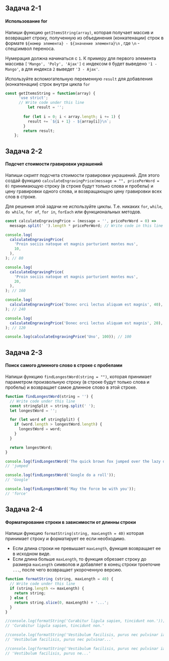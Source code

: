 ## Задача 2-1

#### Использование for

Напиши функцию  `getItemsString(array)`, которая получает массив и возвращает строку, полученную из объединения (конкатенации) строк в формате  `${номер элемента} - ${значение элемента}\n`  , где  `\n`  - спецсимвол переноса.

Нумерация должна начинаться с  `1`. К примеру для первого элемента массива  `['Mango', 'Poly', 'Ajax']`  с индексом  `0`  будет выведено  `'1 - Mango'`, а для индекса  `2`  выведет  `'3 - Ajax'`.

Используйте вспомогательную переменную  `result`  для добавления (конкатенации) строк внутри цикла  `for`

```javascript
const getItemsString = function(array) {
      'use strict';
      // Write code under this line
          let result = '';
    
        for (let i = 0; i < array.length; i += 1) {
          result += `${i + 1} - ${array[i]}\n`;
        }
        return result; 
    };
```


## Задача 2-2

#### Подсчет стоимости гравировки украшений

Напиши скрипт подсчета стоимости гравировки украшений. Для этого создай функцию  `calculateEngravingPrice(message = "", pricePerWord = 0)`  принимающую строку (в строке будут только слова и пробелы) и цену гравировки одного слова, и возвращающую цену гравировки всех слов в строке.

Для решения этой задачи не используйте циклы. Т.е. никаких  `for`,  `while`,  `do while`,  `for of`,  `for in`,  `forEach`  или функциональных методов.

```javascript
const calculateEngravingPrice = (message = '', pricePerWord = 0) =>
  message.split(' ').length * pricePerWord; // Write code in this line

console.log(
  calculateEngravingPrice(
    'Proin sociis natoque et magnis parturient montes mus',
    10,
  ),
); // 80

console.log(
  calculateEngravingPrice(
    'Proin sociis natoque et magnis parturient montes mus',
    20,
  ),
); // 160

console.log(
  calculateEngravingPrice('Donec orci lectus aliquam est magnis', 40),
); // 240

console.log(
  calculateEngravingPrice('Donec orci lectus aliquam est magnis', 20),
); // 120

console.log(calculateEngravingPrice('Uno', 100)); // 100

```


## Задача 2-3

#### Поиск самого длинного слово в строке с пробелами

Напиши функцию  `findLongestWord(string = "")`, которая принимает параметром произвольную строку (в строке будут только слова и пробелы) и возвращает самое длинное слово в этой строке.

```javascript
function findLongestWord(string = '') {
  // Write code under this line
  const stringSplit = string.split(' ');
  let longestWord = '';

  for (let word of stringSplit) {
    if (word.length > longestWord.length) {
      longestWord = word;
    }
  }

  return longestWord;
}

console.log(findLongestWord('The quick brown fox jumped over the lazy dog'));
// 'jumped'

console.log(findLongestWord('Google do a roll'));
// 'Google'

console.log(findLongestWord('May the force be with you'));
// 'force'

```



## Задача 2-4

#### Форматирование строки в зависимости от длинны строки

Напиши функцию  `formatString(string, maxLength = 40)`  которая принимает строку и форматирует ее если необходимо.

-   Если длина строки не превышает  `maxLength`, функция возвращает ее в исходном виде.
-   Если длина больше  `maxLength`, то функция обрезает строку до размера  `maxLength`  символов и добавляет в конец строки троеточие  `...`, после чего возвращает укороченную версию.

```javascript
function formatString (string, maxLength = 40) {
  // Write code under this line
  if (string.length <= maxLength) {
    return string;
  } else {
    return string.slice(0, maxLength) + '...';
  }
}

//console.log(formatString('Curabitur ligula sapien, tincidunt non.'));
// 'Curabitur ligula sapien, tincidunt non.'

//console.log(formatString('Vestibulum facilisis, purus nec pulvinar iaculis.'));
// 'Vestibulum facilisis, purus nec pulvinar...'

//console.log(formatString('Vestibulum facilisis, purus nec pulvinar iaculis.', 30));
// 'Vestibulum facilisis, purus ne...'
```

